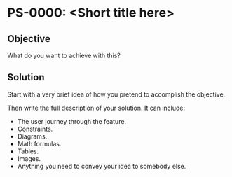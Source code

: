 # PS-0000: \<Short title here>

## Objective
What do you want to achieve with this?

## Solution
Start with a very brief idea of how you pretend to accomplish the objective.

Then write the full description of your solution. It can include:
- The user journey through the feature.
- Constraints.
- Diagrams.
- Math formulas.
- Tables.
- Images.
- Anything you need to convey your idea to somebody else.
